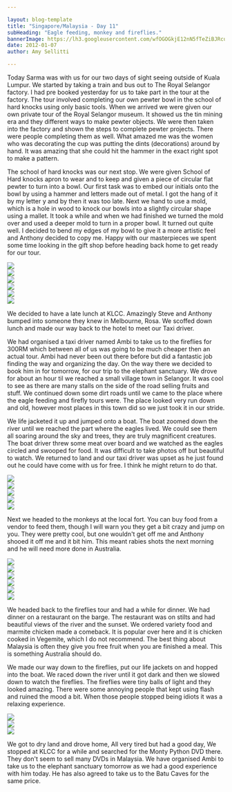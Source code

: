 ```yaml
---

layout: blog-template
title: "Singapore/Malaysia - Day 11"
subHeading: "Eagle feeding, monkey and fireflies."
bannerImage: https://lh3.googleusercontent.com/wfOGOGkjE12nN5fTeZiBJRcujYnQ31Xu7pY-uq6JlUQ1szrBWmHnrvktxvpca-NBjS0ESCskWh_sQ2ciIoo0ud4ML1A_1pfRHHSsmhfnHLJKrd1ifqhg9lsvVTRJWRLxf16Kp0dTuA
date: 2012-01-07
author: Amy Sellitti

---
```


Today Sarma was with us for our two days of sight seeing outside of Kuala Lumpur.  We started by taking a train and bus out to The Royal Selangor factory. I had pre booked yesterday for us to take part in the tour at the factory. The tour involved completing our own pewter bowl in the school of hard knocks using only basic tools. When we arrived we were given our own private tour of the Royal Selangor museum. It showed us the tin mining era and they different ways to make pewter objects. We were then taken into the factory and shown the steps to complete pewter projects. There were people completing them as well. What amazed me was the women who was decorating the cup was putting the dints (decorations) around by hand. It was amazing that she could hit the hammer in the exact right spot to make a pattern.

The school of hard knocks was our next stop. We were given School of Hard knocks apron to wear and to keep and given a piece of circular flat pewter to turn into a bowl.  Our first task was to embed our initials onto the bowl by using a hammer and letters made out of metal. I got the hang of it by my letter y and by then it was too late. Next we hand to use a mold, which is a hole in wood to knock our bowls into a slightly circular shape using a mallet. It took a while and when we had finished we turned the mold over and used a deeper mold to turn in a proper bowl. It turned out quite well. I decided to bend my edges of my bowl to give it a more artistic feel and Anthony decided to copy me. Happy with our masterpieces we spent some time looking in the gift shop before heading back home to get ready for our tour. 

<div class="center-image"><img src="https://lh3.googleusercontent.com/s394jKrKtU_aTzmjtqoHNqwuLBv_IiFyVgACVq5VApwboz94ZhsKxeH-ZYg7S1tUehvqItx5_zFVX_FRrps04A2pACawwtGrew9uLbVCRdVveXPatYil74iLFpYJ1Xs2vA0A1e7Zdg" /></div>
<div class="center-image"><img src="https://lh3.googleusercontent.com/Ft4FLtz44E7WZgiacJuH5uXyKSDj3gsVR6kkOWKACrRDr6OnOxGCpQlgC84fNX-9WFY0Seaez1-Bnp5kC89Tfq45jzWsgEQrHoO-sCdUvLAdTT6bs6Rrf1KIxyZB6ynPkB53BvAuQQ" /></div>
<div class="center-image"><img src="https://lh3.googleusercontent.com/INDEKgFPrwI9lmR4FiLRjE2Ghn7NRrlxLDFXZFDM45fUXOG54ExjMwR7Ne280VL-nOuFrJ2R4Vp9hIuc4cU7Z6ANoK_7VT3SLV1dkFQHdyx-N4nyfiIYPJFtv3EyTa0GLDvqV-kslw" /></div>
<div class="center-image"><img src="https://lh3.googleusercontent.com/OIK9Zt3ezc6f_tUoudTuoLHjIdnPR-PXaWuKJiKiD2LlFTJg28YmX2RD3wJCAvG8uoVnZ5R3NlRgXc1hhJfUsnD3dyE-29VI2StIn1UH1vjtHgYL40SWqx-5b1A2oLLiUgIH_tEShw" /></div>
<div class="center-image"><img src="https://lh3.googleusercontent.com/ACxkeyg6Jt4lrV2N9Kaxl2KZsVJQ4R_8A_lG3ELSlS9xfcrPdarUyN5jQ8t2wAr10mPQL_FA4cakshjDJe_b4hfSarIjPkboTSy21gBMHzrfgEZEbRm0eTwGflYhT8CJMEd-NmWVug" /></div>
<div class="center-image"><img src="https://lh3.googleusercontent.com/7iUqhD0Yv4oEv3h6DQriwiuOIk9mlU2OXGuw9avMtNMB2WwJ4C27KHfVRW9PYcb1Ur-63dFfg0cee57iAJ_vTLCqYPvs64YnqWXE5CUkXPOgpQlXhp39cdn2X1nyEuytPA-Pta23Tg" /></div>

We decided to have a late lunch at KLCC. Amazingly Steve and Anthony bumped into someone they knew in Melbourne, Rosa. We scoffed down lunch and made our way back to the hotel to meet our Taxi driver.

We had organised a taxi driver named Ambi to take us to the fireflies for 300RM which between all of us was going to be much cheaper then an actual tour. Ambi had never been out there before but did a fantastic job finding the way and organizing the day. On the way there we decided to book him in for tomorrow, for our trip to the elephant sanctuary. We drove for about an hour til we reached a small village town in Selangor. It was cool to see as there are many stalls on the side of the road selling fruits and stuff. We continued down some dirt roads until we came to the place where the eagle feeding and firefly tours were. The place looked very run down and old, however most places in this town did so we just took it in our stride.

We life jacketed it up and jumped onto a boat. The boat zoomed down the river until we reached the part where the eagles lived. We could see them all soaring around the sky and trees, they are truly magnificent creatures. The boat driver threw some meat over board and we watched as the eagles circled and swooped for food. It was difficult to take photos off but beautiful to watch. We returned to land and our taxi driver was upset as he just found out he could have come with us for free. I think he might return to do that.



<div class="center-image"><img src="https://lh3.googleusercontent.com/aeBUU2HUZh-KlB13nVBmlW6LPAnUioZMqwfEQGDzaTnRNhq0ikPdBfihyfVXsVy-cfdiR3KqQsH8dXmlqYh9Z7DpC5tKCL_kwuhH4tvktAyo1TfSFppNxfKSmQv63cEbBXTVjG0YPQ" /></div>
<div class="center-image"><img src="https://lh3.googleusercontent.com/3c1vSzz7DBPvIvWT0FzWku5URynAyK72PVAip5o_tId4i3eCGQWIDXVaffp8I_RB8CWo-zPF3RuGig2uIT_vGmlUMklbmxKraYspLM5kTmlholsy64-4hOT9Jtj5hyDkel7JRawetA" /></div>
<div class="center-image"><img src="https://lh3.googleusercontent.com/jUCp9cz4GWaf5I3FazQkMWNUtUyjz7JL6GzYbvhoQaqHhl96fI2o4XV4ZZJclsmR_NlEaPL6kD_qG4p03mdLRJJik7IkyYmW4DPt54VZGqwr0Zy91nb8-6Q_r7dvNI80jUkn1GASIg" /></div>
<div class="center-image"><img src="https://lh3.googleusercontent.com/hRKNcav6lMwG35lusQdoXgvLs4B7YCEgt5tAL-Lg7xX_GuT5ux5Q_gnVQS2G-n1lKyy1TPPL8LmWK1xketTuetpDGOf2xkTknzBcFg2FcwOcX5XzhcNGn8sjwSYcP4VZOK41E_xtvg" /></div>
<div class="center-image"><img src="http://images.travelpod.com/users/amynp/4.1326066920.villages.jpg" /></div>

Next we headed to the monkeys at the local fort. You can buy food from a vendor to feed them, though I will warn you they get a bit crazy and jump on you. They were pretty cool, but one wouldn't get off me and Anthony shooed it off me and it bit him. This meant rabies shots the next morning and he will need more done in Australia.

<div class="center-image"><img src="https://lh3.googleusercontent.com/wfOGOGkjE12nN5fTeZiBJRcujYnQ31Xu7pY-uq6JlUQ1szrBWmHnrvktxvpca-NBjS0ESCskWh_sQ2ciIoo0ud4ML1A_1pfRHHSsmhfnHLJKrd1ifqhg9lsvVTRJWRLxf16Kp0dTuA" /></div>
<div class="center-image"><img src="https://lh3.googleusercontent.com/rcwRiIzd8uCZ_CYUOSsLc85aAfxeiXLiRHQ9dT5BrRfcBoiQlmm53ksR7DhmdlWVUKSSVqpeuUD3MQI6RjoP4PYyDHR5FiiaXqzi4cf9KnAUlDD1ytCYmpGSCFNZXInyR2vzjzda2w" /></div>
<div class="center-image"><img src="http://images.travelpod.com/users/amynp/4.1326066920.anthony-with-monkey.jpg" /></div>
<div class="center-image"><img src="https://lh3.googleusercontent.com/KRMHVYhvbrPgjMsdJ8i6ea7X6v8J1cVcKW_aguITdz2GPDGlvH48LKXaAwsHzNWC65ouHz41qMdL6J4JoEg5WnHJI75gRLC516dyZg--KerYlpeRuikIehCXXvvNoBnui5o7XeeS_A" /></div>
<div class="center-image"><img src="https://lh3.googleusercontent.com/1Eg30d5CMsFmraoHFRERNn6zDLPkK1xBnB2Z17jfflzVsLInAWOKpiLjV50Eh7dWm3TegPBGJvFmj4tu6HK78mqKvI2cN6WKgPyCDefyQva1cAs9WxwwqXojN9FreUtm9rec5bEGbw" /></div>
<div class="center-image"><img src="https://lh3.googleusercontent.com/qkP62KzP_tEtQxqa3yuZ_JfESSZ_TgmLorayOgpsTVSl0R2CpVzmQdAN87UdZnkwcswmpvSKr_RegC2wQdZt-xLcTtRXfZ4HkqVG3w-zUuKZT6mQXAK0maROIJsoA8R1W_iL54DyVg" /></div>

We headed back to the fireflies tour and had a while for dinner. We had dinner on a restaurant on the barge. The restaurant was on stilts and had beautiful views of the river and the sunset. We ordered variety food and marmite chicken made a comeback. It is popular over here and it is chicken cooked in Vegemite, which I do not recommend. The best thing about Malaysia is often they give you free fruit when you are finished a meal. This is something Australia should do.

We made our way down to the fireflies, put our life jackets on and hopped into the boat. We raced down the river until it got dark and then we slowed down to watch the fireflies. The fireflies were tiny balls of light and they looked amazing. There were some annoying people that kept using flash and ruined the mood a bit. When those people stopped being idiots it was a relaxing experience. 

<div class="center-image"><img src="https://lh3.googleusercontent.com/Q6ERWvne5pqvMC4HTUTxNd_yK6Mi53uywRzz-8BU-s_SsegdQi7Q_3W6m1JalJku_9PR1Zn8L84qU_7IAU-BS5QXBdV55mcjRv6M0jshBE6IgVb981vhs6Df3LLIogz5dvCQHgLfog" /></div>
<div class="center-image"><img src="https://lh3.googleusercontent.com/RE_s8pO6glWEfxaYjMFGEpQcT5N_iE9_WJVQmBo8VP8OSu3Q9-tZgO9FG1qHdIQIvxcIuxe8QDpFquzBavDYtMuHqBfKf6x812cP8s7S3mjNyF_RSXDrOXHotq4BXkNS2F-T7xmBiw" /></div>
<div class="center-image"><img src="https://lh3.googleusercontent.com/msZtCn4iZOUkBSrhOhungvqQca1IU-K_6Noy1Jb0XDCxpn-k32NeptI2yFH2UDQ7W6R5eZaSBVC7yz_WeVMpT_SchBKBf6PTEcsG21lZ5BnGcbHmrWFF7KKrhcqB1o4pi4BKeHbvHw" /></div>

We got to dry land and drove home, All very tired but had a good day, We stopped at KLCC for a while and searched for the Monty Python DVD there. They don't seem to sell many DVDs in Malaysia.  We have organised Ambi to take us to the elephant sanctuary tomorrow as we had a good experience with him today. He has also agreed to take us to the Batu Caves for the same price.









